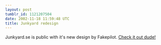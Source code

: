 ```yaml
---
layout: post
tumblr_id: 1121207504  
date: 2002-11-18 11:59:48 UTC
title: Junkyard redesign
---
```


Junkyard.se is public with it's new design by Fakepilot. <a href="http://www.junkyard.se/" target="_blank">Check it out dude!</a>
